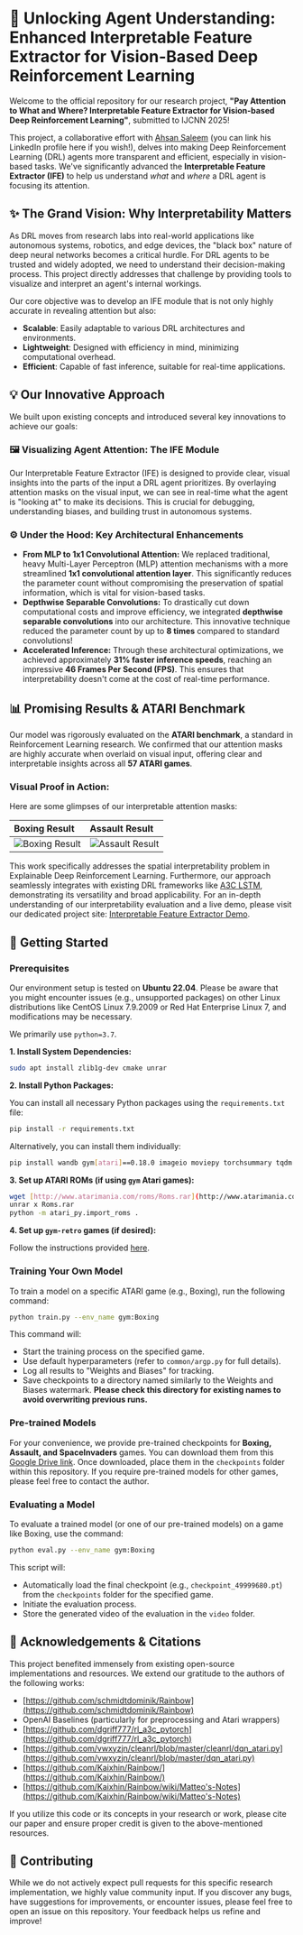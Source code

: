 # 🚀 **Unlocking Agent Understanding: Enhanced Interpretable Feature Extractor for Vision-Based Deep Reinforcement Learning**

Welcome to the official repository for our research project, **"Pay Attention to What and Where? Interpretable Feature Extractor for Vision-based Deep Reinforcement Learning"**, submitted to IJCNN 2025!

This project, a collaborative effort with [Ahsan Saleem](https://lnkd.in/ekiCtwaH) (you can link his LinkedIn profile here if you wish!), delves into making Deep Reinforcement Learning (DRL) agents more transparent and efficient, especially in vision-based tasks. We've significantly advanced the **Interpretable Feature Extractor (IFE)** to help us understand *what* and *where* a DRL agent is focusing its attention.

## ✨ **The Grand Vision: Why Interpretability Matters**

As DRL moves from research labs into real-world applications like autonomous systems, robotics, and edge devices, the "black box" nature of deep neural networks becomes a critical hurdle. For DRL agents to be trusted and widely adopted, we need to understand their decision-making process. This project directly addresses that challenge by providing tools to visualize and interpret an agent's internal workings.

Our core objective was to develop an IFE module that is not only highly accurate in revealing attention but also:
* **Scalable**: Easily adaptable to various DRL architectures and environments.
* **Lightweight**: Designed with efficiency in mind, minimizing computational overhead.
* **Efficient**: Capable of fast inference, suitable for real-time applications.

## 💡 **Our Innovative Approach**

We built upon existing concepts and introduced several key innovations to achieve our goals:

### 🖼️ **Visualizing Agent Attention: The IFE Module**
Our Interpretable Feature Extractor (IFE) is designed to provide clear, visual insights into the parts of the input a DRL agent prioritizes. By overlaying attention masks on the visual input, we can see in real-time what the agent is "looking at" to make its decisions. This is crucial for debugging, understanding biases, and building trust in autonomous systems.

### ⚙️ **Under the Hood: Key Architectural Enhancements**

* **From MLP to 1x1 Convolutional Attention:** We replaced traditional, heavy Multi-Layer Perceptron (MLP) attention mechanisms with a more streamlined **1x1 convolutional attention layer**. This significantly reduces the parameter count without compromising the preservation of spatial information, which is vital for vision-based tasks.
* **Depthwise Separable Convolutions:** To drastically cut down computational costs and improve efficiency, we integrated **depthwise separable convolutions** into our architecture. This innovative technique reduced the parameter count by up to **8 times** compared to standard convolutions!
* **Accelerated Inference:** Through these architectural optimizations, we achieved approximately **31% faster inference speeds**, reaching an impressive **46 Frames Per Second (FPS)**. This ensures that interpretability doesn't come at the cost of real-time performance.

## 📊 **Promising Results & ATARI Benchmark**

Our model was rigorously evaluated on the **ATARI benchmark**, a standard in Reinforcement Learning research. We confirmed that our attention masks are highly accurate when overlaid on visual input, offering clear and interpretable insights across all **57 ATARI games**.

### **Visual Proof in Action:**

Here are some glimpses of our interpretable attention masks:

| Boxing Result | Assault Result |
| :----------------------------------------------- | :------------------------------------------------- |
| ![Boxing Result](github_asset/boxing.gif?raw=true "Boxing Result") | ![Assault Result](github_asset/assault.gif?raw=true "Assault Result") |

This work specifically addresses the spatial interpretability problem in Explainable Deep Reinforcement Learning. Furthermore, our approach seamlessly integrates with existing DRL frameworks like [A3C LSTM](https://github.com/dgriff777/rl_a3c_pytorch), demonstrating its versatility and broad applicability. For an in-depth understanding of our interpretability evaluation and a live demo, please visit our dedicated project site: [Interpretable Feature Extractor Demo](https://sites.google.com/view/pay-attention-to-windows).

## 🚀 **Getting Started**

### **Prerequisites**

Our environment setup is tested on **Ubuntu 22.04**. Please be aware that you might encounter issues (e.g., unsupported packages) on other Linux distributions like CentOS Linux 7.9.2009 or Red Hat Enterprise Linux 7, and modifications may be necessary.

We primarily use `python=3.7`.

**1. Install System Dependencies:**

```bash
sudo apt install zlib1g-dev cmake unrar
```

**2. Install Python Packages:**

You can install all necessary Python packages using the `requirements.txt` file:

```bash
pip install -r requirements.txt
```

Alternatively, you can install them individually:

```bash
pip install wandb gym[atari]==0.18.0 imageio moviepy torchsummary tqdm rich procgen gym-retro torch stable_baselines3 atari_py==0.2.9 shimmy>=0.2.1
```

**3. Set up ATARI ROMs (if using `gym` Atari games):**

```bash
wget [http://www.atarimania.com/roms/Roms.rar](http://www.atarimania.com/roms/Roms.rar)
unrar x Roms.rar
python -m atari_py.import_roms .
```

**4. Set up `gym-retro` games (if desired):**

Follow the instructions provided [here](https://retro.readthedocs.io/en/latest/getting_started.html#importing-roms).

### **Training Your Own Model**

To train a model on a specific ATARI game (e.g., Boxing), run the following command:

```bash
python train.py --env_name gym:Boxing
```

This command will:
* Start the training process on the specified game.
* Use default hyperparameters (refer to `common/argp.py` for full details).
* Log all results to "Weights and Biases" for tracking.
* Save checkpoints to a directory named similarly to the Weights and Biases watermark. **Please check this directory for existing names to avoid overwriting previous runs.**

### **Pre-trained Models**

For your convenience, we provide pre-trained checkpoints for **Boxing, Assault, and SpaceInvaders** games. You can download them from this [Google Drive link](https://drive.google.com/drive/folders/1SMsP_MQN5sxevRQQ5ZmnklfT3o_C5tgQ?usp=drive_link). Once downloaded, place them in the `checkpoints` folder within this repository. If you require pre-trained models for other games, please feel free to contact the author.

### **Evaluating a Model**

To evaluate a trained model (or one of our pre-trained models) on a game like Boxing, use the command:

```bash
python eval.py --env_name gym:Boxing
```

This script will:
* Automatically load the final checkpoint (e.g., `checkpoint_49999680.pt`) from the `checkpoints` folder for the specified game.
* Initiate the evaluation process.
* Store the generated video of the evaluation in the `video` folder.

## 🙏 **Acknowledgements & Citations**

This project benefited immensely from existing open-source implementations and resources. We extend our gratitude to the authors of the following works:

* [https://github.com/schmidtdominik/Rainbow](https://github.com/schmidtdominik/Rainbow)
* OpenAI Baselines (particularly for preprocessing and Atari wrappers)
* [https://github.com/dgriff777/rl_a3c_pytorch](https://github.com/dgriff777/rl_a3c_pytorch)
* [https://github.com/vwxyzjn/cleanrl/blob/master/cleanrl/dqn_atari.py](https://github.com/vwxyzjn/cleanrl/blob/master/dqn_atari.py)
* [https://github.com/Kaixhin/Rainbow/](https://github.com/Kaixhin/Rainbow/)
* [https://github.com/Kaixhin/Rainbow/wiki/Matteo's-Notes](https://github.com/Kaixhin/Rainbow/wiki/Matteo's-Notes)

If you utilize this code or its concepts in your research or work, please cite our paper and ensure proper credit is given to the above-mentioned resources.

## 🤝 **Contributing**

While we do not actively expect pull requests for this specific research implementation, we highly value community input. If you discover any bugs, have suggestions for improvements, or encounter issues, please feel free to open an issue on this repository. Your feedback helps us refine and improve!
